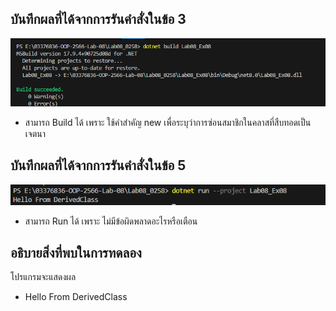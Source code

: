 ## บันทึกผลที่ได้จากการรันคำสั่งในข้อ 3

![pic](/Pictures/pic-18.png)

- สามารถ Build ได้ เพราะ ใช้คำสำคัญ new เพื่อระบุว่าการซ่อนสมาชิกในคลาสที่สืบทอดเป็นเจตนา

## บันทึกผลที่ได้จากการรันคำสั่งในข้อ 5

![pic](/Pictures/pic-19.png)

- สามารถ Run ได้ เพราะ ไม่มีข้อผิดพลาดอะไรหรือเตือน

## อธิบายสิ่งที่พบในการทดลอง

โปรแกรมจะแสดงผล 

- Hello From DerivedClass